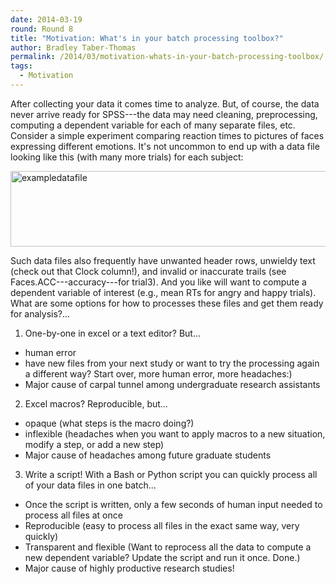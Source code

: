 ```yaml
---
date: 2014-03-19
round: Round 8
title: "Motivation: What's in your batch processing toolbox?"
author: Bradley Taber-Thomas
permalink: /2014/03/motivation-whats-in-your-batch-processing-toolbox/
tags:
  - Motivation
---
```

After collecting your data it comes time to analyze. But, of course, the data never arrive ready for SPSS---the data may need cleaning, preprocessing, computing a dependent variable for each of many separate files, etc. Consider a simple experiment comparing reaction times to pictures of faces expressing different emotions. It's not uncommon to end up with a data file looking like this (with many more trials) for each subject:

[<img class="alignnone size-full wp-image-6176" alt="exampledatafile" src="http://files.software-carpentry.org/training-course/2014/02/exampledatafile.png" width="574" height="121" />][1]

Such data files also frequently have unwanted header rows, unwieldy text (check out that Clock column!), and invalid or inaccurate trails (see Faces.ACC---accuracy---for trial3). And you like will want to compute a dependent variable of interest (e.g., mean RTs for angry and happy trials). What are some options for how to processes these files and get them ready for analysis?...

1) One-by-one in excel or a text editor? But...

*   human error
*   have new files from your next study or want to try the processing again a different way? Start over, more human error, more headaches:)
*   Major cause of carpal tunnel among undergraduate research assistants

2) Excel macros? Reproducible, but...

*   opaque (what steps is the macro doing?)
*   inflexible (headaches when you want to apply macros to a new situation, modify a step, or add a new step)
*   Major cause of headaches among future graduate students

3) Write a script! With a Bash or Python script you can quickly process all of your data files in one batch...

*   Once the script is written, only a few seconds of human input needed to process all files at once
*   Reproducible (easy to process all files in the exact same way, very quickly)
*   Transparent and flexible (Want to reprocess all the data to compute a new dependent variable? Update the script and run it once. Done.)
*   Major cause of highly productive research studies!

 [1]: http://files.software-carpentry.org/training-course/2014/02/exampledatafile.png
